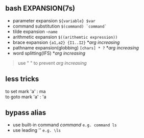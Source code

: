 ## bash EXPANSION(7s)
- parameter expansion ` ${variable} $var `
- command substitution `` $(command) `command` ``
- tilde expansion ` ~name `
- arithmetic expansion ` $((arithemtic expression)) `
- brace expansion ` {a1,a2} {I1..I2} ` **arg increasing*
- pathname expansion(globbing) ` [chars] * ? ` **arg increasing*
- word splitting(IFS) **arg increasing*

> use " " to prevent *arg increasing*    
## less tricks
to set mark 'a' : ma   
to goto mark 'a' : 'a
## bypass alias
- use built-in command  *command*  ` e.g. command ls `
- use leading '\' ` e.g. \ls `

